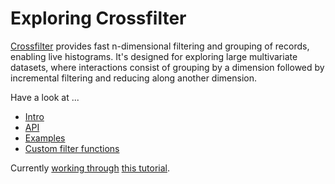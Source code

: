 # Exploring Crossfilter

[Crossfilter](http://square.github.com/crossfilter/) provides fast n-dimensional filtering and grouping of records, enabling live histograms.  It's designed for exploring large multivariate datasets, where interactions consist of grouping by a dimension followed by incremental filtering and reducing along another dimension.

Have a look at ...

  * [Intro](http://square.github.io/crossfilter/)
  * [API](https://github.com/square/crossfilter/wiki/API-Reference)
  * [Examples](http://bl.ocks.org/phoebebright/raw/3822981/)
  * [Custom filter functions](https://github.com/square/crossfilter/pull/36)

Currently [working through](tutorial/index.coffee.md) [this tutorial](http://eng.wealthfront.com/2012/09/explore-your-multivariate-data-with-crossfilter.html).
